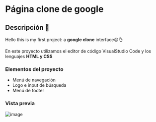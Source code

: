 # Página clone de google
## Descripción 👀

Hello this is my first project: a **google clone** interface😊👌

En este proyecto utilizamos el editor de código VisualStudio Code y los lenguajes **HTML y CSS**

### Elementos del proyecto
<ul>
  <li>Menú de navegación</li>
  <li>Logo e input de búsqueda</li>
  <li>Menú de footer</li>
</ul>

### Vista previa
![image](https://github.com/FerLara1/google-clone/assets/121204423/d46c7270-948f-443f-9bff-3332d8a02c7b)


